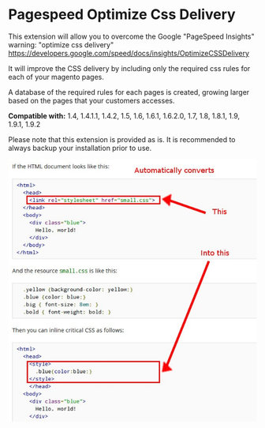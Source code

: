 # Pagespeed Optimize Css Delivery

This extension will allow you to overcome the Google "PageSpeed Insights" warning: "optimize css delivery" https://developers.google.com/speed/docs/insights/OptimizeCSSDelivery

It will improve the CSS delivery by including only the required css rules for each of your magento pages.

A database of the required rules for each pages is created, growing larger based on the pages that your customers accesses.


**Compatible with:** 1.4, 1.4.1.1, 1.4.2, 1.5, 1.6, 1.6.1, 1.6.2.0, 1.7, 1.8, 1.8.1, 1.9, 1.9.1, 1.9.2



Please note that this extension is provided as is. It is recommended to always backup your installation prior to use.


![Pagespeed Optimize Css Delivery](/feature.jpg "Shameem")
